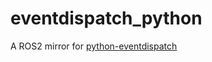 # eventdispatch_python

A ROS2 mirror for [python-eventdispatch](https://github.com/cyan-at/python-eventdispatch)
